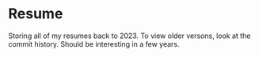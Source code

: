 # Resume
Storing all of my resumes back to 2023. To view older versons, look at the commit history. Should be interesting in a few years.


